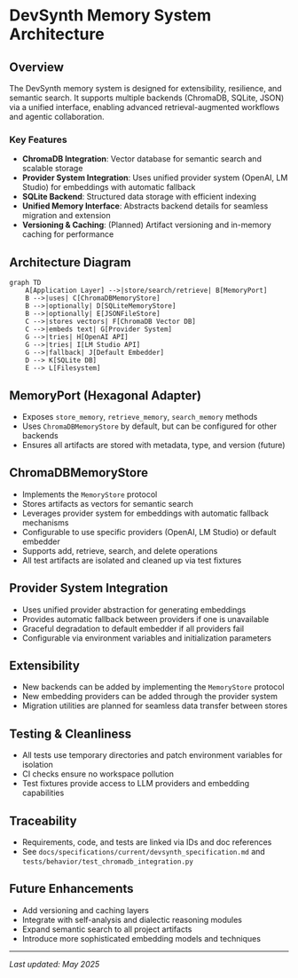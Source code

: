 # DevSynth Memory System Architecture

## Overview

The DevSynth memory system is designed for extensibility, resilience, and semantic search. It supports multiple backends (ChromaDB, SQLite, JSON) via a unified interface, enabling advanced retrieval-augmented workflows and agentic collaboration.

### Key Features
- **ChromaDB Integration**: Vector database for semantic search and scalable storage
- **Provider System Integration**: Uses unified provider system (OpenAI, LM Studio) for embeddings with automatic fallback
- **SQLite Backend**: Structured data storage with efficient indexing
- **Unified Memory Interface**: Abstracts backend details for seamless migration and extension
- **Versioning & Caching**: (Planned) Artifact versioning and in-memory caching for performance

## Architecture Diagram

```mermaid
graph TD
    A[Application Layer] -->|store/search/retrieve| B[MemoryPort]
    B -->|uses| C[ChromaDBMemoryStore]
    B -->|optionally| D[SQLiteMemoryStore]
    B -->|optionally| E[JSONFileStore]
    C -->|stores vectors| F[ChromaDB Vector DB]
    C -->|embeds text| G[Provider System]
    G -->|tries| H[OpenAI API]
    G -->|tries| I[LM Studio API] 
    G -->|fallback| J[Default Embedder]
    D --> K[SQLite DB]
    E --> L[Filesystem]
```

## MemoryPort (Hexagonal Adapter)
- Exposes `store_memory`, `retrieve_memory`, `search_memory` methods
- Uses `ChromaDBMemoryStore` by default, but can be configured for other backends
- Ensures all artifacts are stored with metadata, type, and version (future)

## ChromaDBMemoryStore
- Implements the `MemoryStore` protocol
- Stores artifacts as vectors for semantic search
- Leverages provider system for embeddings with automatic fallback mechanisms
- Configurable to use specific providers (OpenAI, LM Studio) or default embedder
- Supports add, retrieve, search, and delete operations
- All test artifacts are isolated and cleaned up via test fixtures

## Provider System Integration
- Uses unified provider abstraction for generating embeddings
- Provides automatic fallback between providers if one is unavailable
- Graceful degradation to default embedder if all providers fail
- Configurable via environment variables and initialization parameters

## Extensibility
- New backends can be added by implementing the `MemoryStore` protocol
- New embedding providers can be added through the provider system
- Migration utilities are planned for seamless data transfer between stores

## Testing & Cleanliness
- All tests use temporary directories and patch environment variables for isolation
- CI checks ensure no workspace pollution
- Test fixtures provide access to LLM providers and embedding capabilities

## Traceability
- Requirements, code, and tests are linked via IDs and doc references
- See `docs/specifications/current/devsynth_specification.md` and `tests/behavior/test_chromadb_integration.py`

## Future Enhancements
- Add versioning and caching layers
- Integrate with self-analysis and dialectic reasoning modules
- Expand semantic search to all project artifacts
- Introduce more sophisticated embedding models and techniques

---

_Last updated: May 2025_
